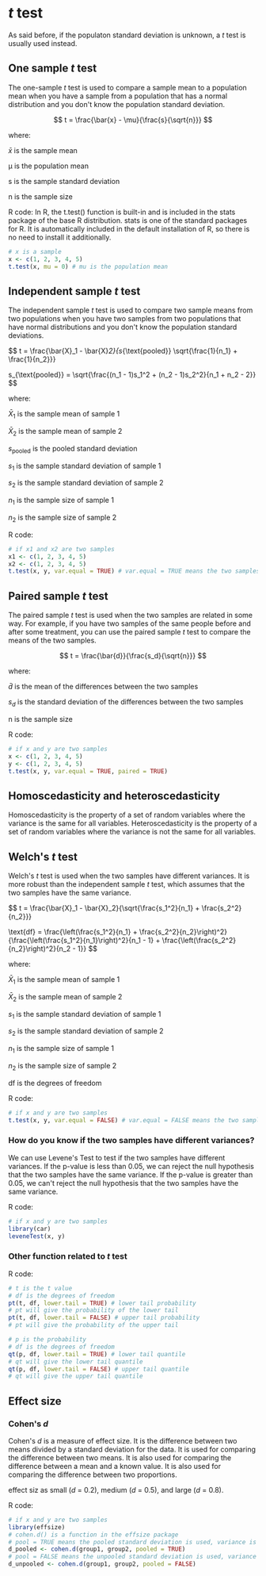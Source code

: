 # *t* test
As said before, if the populaton standard deviation is unknown, a *t* test is usually used instead.

## One sample *t* test
The one-sample *t* test is used to compare a sample mean to a population mean when you have a sample from a population that has a normal distribution and you don't know the population standard deviation.

$$
t = \frac{\bar{x} - \mu}{\frac{s}{\sqrt{n}}}
$$

where:

$\bar{x}$ is the sample mean

μ is the population mean

s is the sample standard deviation

n is the sample size

R code:
In R, the t.test() function is built-in and is included in the stats package of the base R distribution. stats is one of the standard packages for R. It is automatically included in the default installation of R, so there is no need to install it additionally.
```r
# x is a sample
x <- c(1, 2, 3, 4, 5)
t.test(x, mu = 0) # mu is the population mean

```

## Independent sample *t* test
The independent sample *t* test is used to compare two sample means from two populations when you have two samples from two populations that have normal distributions and you don't know the population standard deviations.   

$$
t = \frac{\bar{X}_1 - \bar{X}_2}{s_{\text{pooled}} \sqrt{\frac{1}{n_1} + \frac{1}{n_2}}}

s_{\text{pooled}} = \sqrt{\frac{(n_1 - 1)s_1^2 + (n_2 - 1)s_2^2}{n_1 + n_2 - 2}}
$$

where:

$\bar{X}_1$ is the sample mean of sample 1

$\bar{X}_2$ is the sample mean of sample 2

$s_{\text{pooled}}$ is the pooled standard deviation

$s_1$ is the sample standard deviation of sample 1

$s_2$ is the sample standard deviation of sample 2

$n_1$ is the sample size of sample 1

$n_2$ is the sample size of sample 2

R code:
```r
# if x1 and x2 are two samples
x1 <- c(1, 2, 3, 4, 5)
x2 <- c(1, 2, 3, 4, 5)
t.test(x, y, var.equal = TRUE) # var.equal = TRUE means the two samples have the same variance
```

## Paired sample *t* test
The paired sample *t* test is used when the two samples are related in some way. For example, if you have two samples of the same people before and after some treatment, you can use the paired sample *t* test to compare the means of the two samples.

$$
t = \frac{\bar{d}}{\frac{s_d}{\sqrt{n}}}
$$

where:

$\bar{d}$ is the mean of the differences between the two samples

$s_d$ is the standard deviation of the differences between the two samples

n is the sample size

R code:
```r
# if x and y are two samples
x <- c(1, 2, 3, 4, 5)
y <- c(1, 2, 3, 4, 5)
t.test(x, y, var.equal = TRUE, paired = TRUE)
```

## Homoscedasticity and heteroscedasticity
Homoscedasticity is the property of a set of random variables where the variance is the same for all variables. Heteroscedasticity is the property of a set of random variables where the variance is not the same for all variables. 

## Welch's *t* test
Welch's *t* test is used when the two samples have different variances. It is more robust than the independent sample *t* test, which assumes that the two samples have the same variance.

$$
t = \frac{\bar{X}_1 - \bar{X}_2}{\sqrt{\frac{s_1^2}{n_1} + \frac{s_2^2}{n_2}}}

\text{df} = \frac{\left(\frac{s_1^2}{n_1} + \frac{s_2^2}{n_2}\right)^2}{\frac{\left(\frac{s_1^2}{n_1}\right)^2}{n_1 - 1} + \frac{\left(\frac{s_2^2}{n_2}\right)^2}{n_2 - 1}}
$$

where:

$\bar{X}_1$ is the sample mean of sample 1

$\bar{X}_2$ is the sample mean of sample 2

$s_1$ is the sample standard deviation of sample 1

$s_2$ is the sample standard deviation of sample 2

$n_1$ is the sample size of sample 1

$n_2$ is the sample size of sample 2

df is the degrees of freedom

R code:
```r
# if x and y are two samples
t.test(x, y, var.equal = FALSE) # var.equal = FALSE means the two samples have different variances
```
### How do you know if the two samples have different variances?
We can use Levene's Test to test if the two samples have different variances. If the p-value is less than 0.05, we can reject the null hypothesis that the two samples have the same variance. If the p-value is greater than 0.05, we can't reject the null hypothesis that the two samples have the same variance.

R code:
```r
# if x and y are two samples
library(car)
leveneTest(x, y)
```

### Other function related to *t* test
R code:
```r
# t is the t value
# df is the degrees of freedom
pt(t, df, lower.tail = TRUE) # lower tail probability
# pt will give the probability of the lower tail
pt(t, df, lower.tail = FALSE) # upper tail probability
# pt will give the probability of the upper tail

# p is the probability
# df is the degrees of freedom
qt(p, df, lower.tail = TRUE) # lower tail quantile
# qt will give the lower tail quantile
qt(p, df, lower.tail = FALSE) # upper tail quantile
# qt will give the upper tail quantile
```
## Effect size

### Cohen's *d*
Cohen's *d* is a measure of effect size. It is the difference between two means divided by a standard deviation for the data. It is used for comparing the difference between two means. It is also used for comparing the difference between a mean and a known value. It is also used for comparing the difference between two proportions.

effect siz as small (*d* = 0.2), medium (*d* = 0.5), and large (*d* = 0.8).

R code:
```r
# if x and y are two samples
library(effsize)
# cohen.d() is a function in the effsize package
# pool = TRUE means the pooled standard deviation is used, variance is assumed to be equal
d_pooled <- cohen.d(group1, group2, pooled = TRUE)
# pool = FALSE means the unpooled standard deviation is used, variance is assumed to be unequal
d_unpooled <- cohen.d(group1, group2, pooled = FALSE)
```

